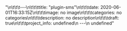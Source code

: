 "\n\t\t\t---\n\t\t\ttitle: \"plugin-sms\"\n\t\t\tdate: 2020-06-01T16:33:15Z\n\t\t\timage: no image\n\t\t\tcategories: no categories\n\t\t\tdescription: no description\n\t\t\tdraft: true\n\t\t\tproject_info: undefined\n      ---\n      undefined"